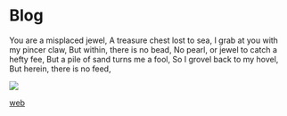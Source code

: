 # Blog

You are a misplaced jewel, A treasure chest lost to sea,  I grab at you with my pincer claw, But within, there is no bead, No pearl, or jewel to catch a hefty fee, But a pile of sand turns me a fool, So I grovel back to my hovel, But herein, there is no feed,

<img src=pix/cov.avif>

[web](web)

<!-- christ-to-do stagnant water vs running water grandwater clock blog about jpeg xl, chief complaint lobied about webp is when users download it and cant open it... idiot normies,  blog jpeg is dying by 2kphillip https://youtu.be/iuGmG3lrfBM https://youtu.be/dqwbrX8uhEE https://youtu.be/8NmdUcmLFkw -->
